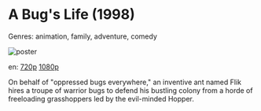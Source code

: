 # A Bug's Life (1998)

Genres: animation, family, adventure, comedy

![poster](http://image.tmdb.org/t/p/w500/u9qGMRwcPwP0WETxulS5hKUsEum.jpg)

en:
  [720p](magnet:?xt=urn:btih:664076B78DAF9233D85D12A398A44241CEAB7E7A&tr=udp://glotorrents.pw:6969/announce&tr=udp://tracker.opentrackr.org:1337/announce&tr=udp://torrent.gresille.org:80/announce&tr=udp://tracker.openbittorrent.com:80&tr=udp://tracker.coppersurfer.tk:6969&tr=udp://tracker.leechers-paradise.org:6969&tr=udp://p4p.arenabg.ch:1337&tr=udp://tracker.internetwarriors.net:1337)
  [1080p](magnet:?xt=urn:btih:72D2C69D8820B0D15EF3BAC34FF689333B4A98BE&tr=udp://glotorrents.pw:6969/announce&tr=udp://tracker.opentrackr.org:1337/announce&tr=udp://torrent.gresille.org:80/announce&tr=udp://tracker.openbittorrent.com:80&tr=udp://tracker.coppersurfer.tk:6969&tr=udp://tracker.leechers-paradise.org:6969&tr=udp://p4p.arenabg.ch:1337&tr=udp://tracker.internetwarriors.net:1337)
  


On behalf of "oppressed bugs everywhere," an inventive ant named Flik hires a troupe of warrior bugs to defend his bustling colony from a horde of freeloading grasshoppers led by the evil-minded Hopper.